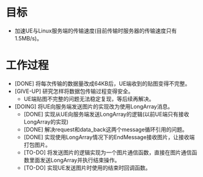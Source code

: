 # 目标
- 加速UE与Linux服务端的传输速度(目前传输时服务器的传输速度只有1.5MB/s)。

# 工作过程
- [DONE] 将每次传输的数据量改成64KB后，UE端收到的贴图变得不完整。
- [GIVE-UP] 研究怎样将数据包传输过程变得安全。
	- UE端贴图不完整的问题无法稳定复现，等后续再解决。
- [DOING] 将UE向服务端发送图片的实现改为使用LongArray消息。
	- [DONE] 实现从UE向服务端发送LongArray的逻辑(以前UE端只有接收LongArray的实现)
	- [DONE] 解决request和data_back这两个message循环引用的问题。
	- [DONE] 实现使用LongArray情况下的EndMessage接收图片，让接收端打包图片。
	- [TO-DO] 将发送图片的逻辑实现为一个图片通信函数，直接在图片通信函数里面发送LongArray并执行结束操作。
	- [TO-DO] 实现UE发送图片时使用的结束时回调函数。